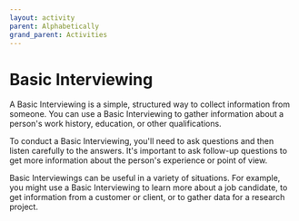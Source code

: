 ```yaml
---
layout: activity
parent: Alphabetically
grand_parent: Activities
---
```

# Basic Interviewing
A Basic Interviewing is a simple, structured way to collect information from someone. You can use a Basic Interviewing to gather information about a person's work history, education, or other qualifications.

To conduct a Basic Interviewing, you'll need to ask questions and then listen carefully to the answers. It's important to ask follow-up questions to get more information about the person's experience or point of view.

 Basic Interviewings can be useful in a variety of situations. For example, you might use a Basic Interviewing to learn more about a job candidate, to get information from a customer or client, or to gather data for a research project.